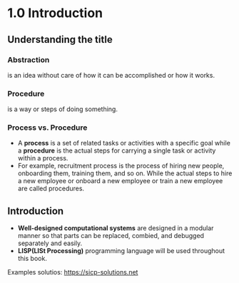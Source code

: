 # 1.0 Introduction

## Understanding the title

### Abstraction

is an idea without care of how it can be accomplished or how it works.

### Procedure

is a way or steps of doing something.

### Process vs. Procedure

- A **process** is a set of related tasks or activities with a specific goal while a **procedure** is the actual steps for carrying a single task or activity within a process.
- For example, recruitment process is the process of hiring new people, onboarding them, training them, and so on. While the actual steps to hire a new employee or onboard a new employee or train a new employee are called procedures.

## Introduction

- **Well-designed computational systems** are designed in a modular manner so that parts can be replaced, combied, and debugged separately and easily.
- **LISP(LISt Processing)** programming language will be used throughout this book.

Examples solutios: https://sicp-solutions.net
